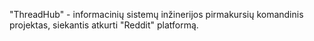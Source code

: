 "ThreadHub" - informacinių sistemų inžinerijos pirmakursių komandinis projektas, siekantis atkurti "Reddit" platformą.

